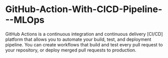 # GitHub-Action-With-CICD-Pipeline---MLOps
GitHub Actions is a continuous integration and continuous delivery [CI/CD] platform that allows you to automate your build, test, and deployment pipeline. You can create workflows that build and test every pull request to your repository, or deploy merged pull requests to production.
